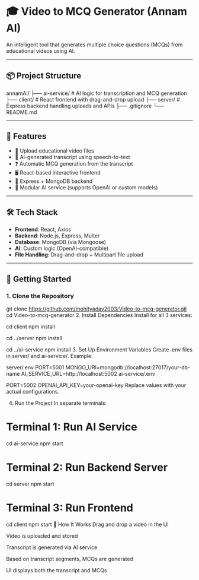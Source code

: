# 🎓 Video to MCQ Generator (Annam AI)

An intelligent tool that generates multiple choice questions (MCQs) from educational videos using AI.

---

## 📦 Project Structure

annamAi/
├── ai-service/ # AI logic for transcription and MCQ generation
├── client/ # React frontend with drag-and-drop upload
├── server/ # Express backend handling uploads and APIs
├── .gitignore
└── README.md

---

## 🚀 Features

- 🎥 Upload educational video files
- 🧠 AI-generated transcript using speech-to-text
- ❓ Automatic MCQ generation from the transcript
- 🖥️ React-based interactive frontend
- 🔌 Express + MongoDB backend
- 🔐 Modular AI service (supports OpenAI or custom models)

---

## 🛠️ Tech Stack

- **Frontend**: React, Axios
- **Backend**: Node.js, Express, Multer
- **Database**: MongoDB (via Mongoose)
- **AI**: Custom logic (OpenAI-compatible)
- **File Handling**: Drag-and-drop + Multipart file upload

---

## 🧪 Getting Started

### 1. Clone the Repository

git clone https://github.com/mohityadav2003/Video-to-mcq-generator.git
cd Video-to-mcq-generator
2. Install Dependencies
Install for all 3 services:

cd client
npm install

cd ../server
npm install

cd ../ai-service
npm install
3. Set Up Environment Variables
Create .env files in server/ and ai-service/. Example:

server/.env
PORT=5001
MONGO_URI=mongodb://localhost:27017/your-db-name
AI_SERVICE_URL=http://localhost:5002
ai-service/.env

PORT=5002
OPENAI_API_KEY=your-openai-key
Replace values with your actual configurations.

4. Run the Project
In separate terminals:


# Terminal 1: Run AI Service
cd ai-service
npm start

# Terminal 2: Run Backend Server
cd server
npm start

# Terminal 3: Run Frontend
cd client
npm start
🧠 How It Works
Drag and drop a video in the UI

Video is uploaded and stored

Transcript is generated via AI service

Based on transcript segments, MCQs are generated

UI displays both the transcript and MCQs
